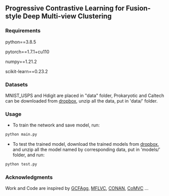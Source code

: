 ## Progressive Contrastive Learning for Fusion-style Deep Multi-view Clustering
 
<!-- ### Authors -->
<!-- Minyang Liu, Zuyuan Yang, Zhenni Li, Shengli Xie -->

<!-- This repo contains the code and data of our CVPR'2024 paper [Progressive Contrastive Learning for Fusion-style Deep Multi-view Clustering](https://openaccess.thecvf.com/content/CVPR2023/papers/Yan_GCFAgg_Global_and_Cross-View_Feature_Aggregation_for_Multi-View_Clustering_CVPR_2023_paper.pdf). -->


<!-- ###  Framework

<img src="framework.png"  width="897" height="317" />

 <!-- The framework of PCL-FDMC. We first employ the autoencoders with MSE reconstruction loss to learn low-level view-specific embeddings $\mathbf{Z}^v$ from raw multi-view data. We then concatenate the embeddings from individual views and perform locally consistent aggregation on concatenated representation $\mathbf{Z}$ to obtain the fusion representation $\hat{\mathbf{Z}}$. Low-level embeddings $\mathbf{Z}^v$ and the fusion representation $\hat{\mathbf{Z}}$ are further mapped into the high-level  space to get $\mathbf{H}^v$ and enhanced fusion representation $\hat{\mathbf{H}}$. MSE denotes Mean Square Error loss; TEL denotes Transformer Encoder Layer; MLP denotes Multi-Layer Perception; NMCL denotes Neighbor-Masked Contrastive Loss. --> 

### Requirements

python==3.8.5

pytorch==1.7.1+cu110

numpy==1.21.2

scikit-learn==0.23.2

### Datasets

MNIST_USPS and Hdigit are placed in "data" folder, Prokaryotic and Caltech can be downloaded from [dropbox](https://www.dropbox.com/scl/fi/shv57hvaq1xo7teurt6xh/data.zip?rlkey=lo05a9iegemt9tuhpe5osj1du&dl=0), unzip all the data, put in 'data/' folder.

### Usage


- To train the network and save model, run:

```bash
python main.py
```

- To test the trained model, download the trained models from [dropbox](https://www.dropbox.com/scl/fi/dn69vhun6rnfu9xieto2e/models.zip?rlkey=t7lxliqobh145i43n4jpnkd5k&dl=0), and unzip all the model named by corresponding data, put in 'models/' folder, and run: 
```bash
python test.py
```


### Acknowledgments

Work and Code are inspired by [GCFAgg](https://github.com/Galaxy922/GCFAggMVC), [MFLVC](https://github.com/SubmissionsIn/MFLVC), [CONAN](https://github.com/Guanzhou-Ke/conan), [CoMVC](https://github.com/DanielTrosten/mvc) ... 

<!-- ### Citation

If you find our work useful in your research, please consider citing:

```latex
@InProceedings{Yan_2023_CVPR,
    author    = {Yan, Weiqing and Zhang, Yuanyang and Lv, Chenlei and Tang, Chang and Yue, Guanghui and Liao, Liang and Lin, Weisi},
    title     = {GCFAgg: Global and Cross-View Feature Aggregation for Multi-View Clustering},
    booktitle = {Proceedings of the IEEE/CVF Conference on Computer Vision and Pattern Recognition (CVPR)},
    month     = {June},
    year      = {2023},
    pages     = {19863-19872}
}
``` -->

<!-- If you have any problems, contact me via myliu2048@gmail.com. -->


